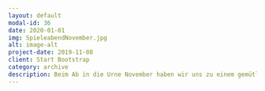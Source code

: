```yaml
---
layout: default
modal-id: 36
date: 2020-01-01
img: SpieleabendNovember.jpg
alt: image-alt
project-date: 2019-11-08
client: Start Bootstrap
category: archive
description: Beim Ab in die Urne November haben wir uns zu einem gemütlichen Spieleabend getroffen. Es wude gewürfelt, gekreuzt, gequatscht und entspannt. Ein guter Abend! 
---
```

